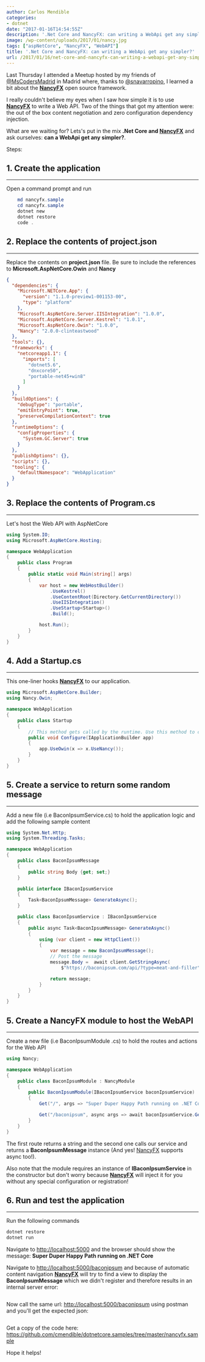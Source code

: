 ```yaml
---
author: Carlos Mendible
categories:
- dotnet
date: "2017-01-16T14:54:55Z"
description: '.Net Core and NancyFX: can writing a WebApi get any simpler?'
image: /wp-content/uploads/2017/01/nancy.jpg
tags: ["aspNetCore", "NancyFX", "WebAPI"]
title: '.Net Core and NancyFX: can writing a WebApi get any simpler?'
url: /2017/01/16/net-core-and-nancyfx-can-writing-a-webapi-get-any-simpler/
---
```

Last Thursday I attended a Meetup hosted by my friends of <a href="https://twitter.com/mscodersmadrid" target="_blank">@MsCodersMadrid</a> in Madrid where, thanks to <a href="https://twitter.com/snavarropino" target="_blank">@snavarropino</a>, I learned a bit about the **<a href="http://nancyfx.org/" target="_blank">NancyFX</a>** open source framework. 

I really couldn't believe my eyes when I saw how simple it is to use **<a href="http://nancyfx.org/" target="_blank">NancyFX</a>** to write a Web API. Two of the things that got my attention were: the out of the box content negotiation and zero configuration dependency injection. 

What are we waiting for? Lets's put in the mix **.Net Core and <a href="http://nancyfx.org/" target="_blank">NancyFX</a>** and ask ourselves: **can a WebApi get any simpler?**.

Steps:

## 1. Create the application
---
Open a command prompt and run 
    
``` powershell
    md nancyfx.sample
    cd nancyfx.sample
    dotnet new
    dotnet restore
    code .
```

## 2. Replace the contents of project.json
---
Replace the contents on **project.json** file. Be sure to include the references to **Microsoft.AspNetCore.Owin** and **Nancy**
    
``` json
{
  "dependencies": {
    "Microsoft.NETCore.App": {
      "version": "1.1.0-preview1-001153-00",
      "type": "platform"
    },
    "Microsoft.AspNetCore.Server.IISIntegration": "1.0.0",
    "Microsoft.AspNetCore.Server.Kestrel": "1.0.1",
    "Microsoft.AspNetCore.Owin": "1.0.0",
    "Nancy": "2.0.0-clinteastwood"
  },
  "tools": {},
  "frameworks": {
    "netcoreapp1.1": {
      "imports": [
        "dotnet5.6",
        "dnxcore50",
        "portable-net45+win8"
      ]
    }
  },
  "buildOptions": {
    "debugType": "portable",
    "emitEntryPoint": true,
    "preserveCompilationContext": true
  },
  "runtimeOptions": {
    "configProperties": {
      "System.GC.Server": true
    }
  },
  "publishOptions": {},
  "scripts": {},
  "tooling": {
    "defaultNamespace": "WebApplication"
  }
}
```

## 3. Replace the contents of Program.cs
---
Let's host the Web API with AspNetCore 
    
``` csharp
using System.IO;
using Microsoft.AspNetCore.Hosting;

namespace WebApplication
{
    public class Program
    {
        public static void Main(string[] args)
        {
            var host = new WebHostBuilder()
                .UseKestrel()
                .UseContentRoot(Directory.GetCurrentDirectory())
                .UseIISIntegration()
                .UseStartup<Startup>()
                .Build();

            host.Run();
        }
    }
}
```

## 4. Add a Startup.cs
---
This one-liner hooks **<a href="http://nancyfx.org/" target="_blank">NancyFX</a>** to our application. 
    
``` csharp
using Microsoft.AspNetCore.Builder;
using Nancy.Owin;

namespace WebApplication
{
    public class Startup
    {
        // This method gets called by the runtime. Use this method to configure the HTTP request pipeline.
        public void Configure(IApplicationBuilder app)
        {
            app.UseOwin(x => x.UseNancy());
        }
    }
}
```

## 5. Create a service to return some random message
---
Add a new file (i.e BaconIpsumService.cs) to hold the application logic and add the following sample content 
    
``` csharp
using System.Net.Http;
using System.Threading.Tasks;

namespace WebApplication
{
    public class BaconIpsumMessage
    {
        public string Body {get; set;}
    }

    public interface IBaconIpsumService
    {
        Task<BaconIpsumMessage> GenerateAsync();
    }

    public class BaconIpsumService : IBaconIpsumService
    {
        public async Task<BaconIpsumMessage> GenerateAsync()
        {
            using (var client = new HttpClient())
            {
                var message = new BaconIpsumMessage();
                // Post the message
                message.Body =  await client.GetStringAsync(
                    $"https://baconipsum.com/api/?type=meat-and-filler");

                return message;
            }
        }
    }
}
```

## 5. Create a NancyFX module to host the WebAPI
---
Create a new file (i.e BaconIpsumModule .cs) to hold the routes and actions for the Web API 
    
``` csharp
using Nancy;

namespace WebApplication
{
    public class BaconIpsumModule : NancyModule
    {
        public BaconIpsumModule(IBaconIpsumService baconIpsumService)
        {
            Get("/", args => "Super Duper Happy Path running on .NET Core");

            Get("/baconipsum", async args => await baconIpsumService.GenerateAsync());
        }
    }
}
```
    
The first route returns a string and the second one calls our service and returns a **BaconIpsumMessage** instance (And yes! <a href="http://nancyfx.org/" target="_blank">NancyFX</a> supports async too!).

Also note that the module requires an instance of **IBaconIpsumService** in the constructor but don't worry because **<a href="http://nancyfx.org/" target="_blank">NancyFX</a>** will inject it for you without any special configuration or registration!
            
## 6. Run and test the application
---

Run the following commands 
          
``` powershell
dotnet restore
dotnet run
```

Navigate to <a href="http://localhost:5000">http://localhost:5000</a> and the browser should show the message: **Super Duper Happy Path running on .NET Core**
      
Navigate to <a href="http://localhost:5000/baconipsum">http://localhost:5000/baconipsum</a> and because of automatic content navigation **<a href="http://nancyfx.org/" target="_blank">NancyFX</a>** will try to find a view to display the **BaconIpsumMessage** which we didn't register and therefore results in an internal server error:
      
<a href="/wp-content/uploads/2017/01/nancy500.jpg"><img src="/wp-content/uploads/2017/01/nancy500.jpg" alt="" class="alignleft wp-image-7141" srcset="/wp-content/uploads/2017/01/nancy500.jpg 1635w, /wp-content/uploads/2017/01/nancy500-300x86.jpg 300w, /wp-content/uploads/2017/01/nancy500-768x221.jpg 768w, /wp-content/uploads/2017/01/nancy500-1024x295.jpg 1024w, /wp-content/uploads/2017/01/nancy500-250x72.jpg 250w" sizes="(max-width: 1635px) 100vw, 1635px" /></a>
      
Now call the same url: <a href="http://localhost:5000/baconipsum">http://localhost:5000/baconipsum</a> using postman and you'll get the expected json:
      
<a href="/wp-content/uploads/2017/01/nancyPostman.jpg"><img src="/wp-content/uploads/2017/01/nancyPostman.jpg" alt="" class="alignleft wp-image-7151" srcset="/wp-content/uploads/2017/01/nancyPostman.jpg 2375w, /wp-content/uploads/2017/01/nancyPostman-300x119.jpg 300w, /wp-content/uploads/2017/01/nancyPostman-768x305.jpg 768w, /wp-content/uploads/2017/01/nancyPostman-1024x407.jpg 1024w, /wp-content/uploads/2017/01/nancyPostman-250x99.jpg 250w" sizes="(max-width: 2375px) 100vw, 2375px" /></a>
            
Get a copy of the code here: <a href="https://github.com/cmendible/dotnetcore.samples/tree/master/nancyfx.sample">https://github.com/cmendible/dotnetcore.samples/tree/master/nancyfx.sample</a>
            
Hope it helps!
